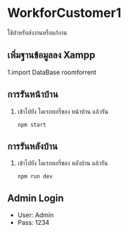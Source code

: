 # WorkforCustomer1
ใช้สำหรับส่งงานหรือแก้งาน

## เพิ่มฐานข้อมูลลง Xampp
1.import DataBase roomforrent


## การรันหน้าบ้าน
1. เข้าไปยัง ไดเรกทอรี่ของ หน้าบ้าน แล้วรัน 
    ```
    npm start
    ```
## การรันหลังบ้าน
1. เข้าไปยัง ไดเรกทอรี่ของ หลังบ้าน แล้วรัน 
    ```
    npm run dev
    ```

## Admin Login

 - User: Admin 
 - Pass: 1234 